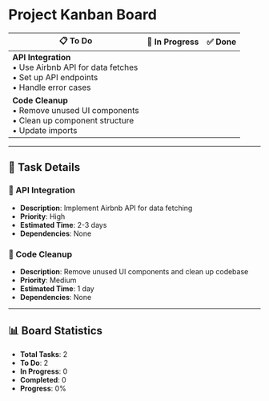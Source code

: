 # Project Kanban Board

| 📋 To Do | 🚧 In Progress | ✅ Done |
|----------|----------------|---------|
| **API Integration** <br> • Use Airbnb API for data fetches <br> • Set up API endpoints <br> • Handle error cases | | |
| **Code Cleanup** <br> • Remove unused UI components <br> • Clean up component structure <br> • Update imports | | |

---

## 📝 Task Details

### 🔹 API Integration
- **Description**: Implement Airbnb API for data fetching
- **Priority**: High
- **Estimated Time**: 2-3 days
- **Dependencies**: None

### 🔹 Code Cleanup
- **Description**: Remove unused UI components and clean up codebase
- **Priority**: Medium
- **Estimated Time**: 1 day
- **Dependencies**: None

---

## 📊 Board Statistics
- **Total Tasks**: 2
- **To Do**: 2
- **In Progress**: 0
- **Completed**: 0
- **Progress**: 0% 